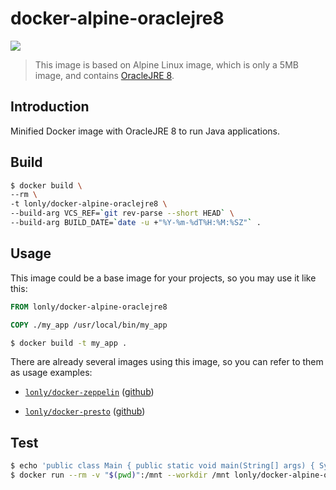 # docker-alpine-oraclejre8

[![](https://images.microbadger.com/badges/image/lonly/docker-alpine-oraclejre8.svg)](http://microbadger.com/images/lonly/docker-alpine-oraclejre8)

> This image is based on Alpine Linux image, which is only a 5MB image, and contains
[OracleJRE 8](http://www.oracle.com/technetwork/java/javase/overview/index.html).

## Introduction

Minified Docker image with OracleJRE 8 to run Java applications.

## Build

```sh
$ docker build \
--rm \
-t lonly/docker-alpine-oraclejre8 \
--build-arg VCS_REF=`git rev-parse --short HEAD` \
--build-arg BUILD_DATE=`date -u +"%Y-%m-%dT%H:%M:%SZ"` .
```

## Usage

This image could be a base image for your projects, so you may use it like this:

```Dockerfile
FROM lonly/docker-alpine-oraclejre8

COPY ./my_app /usr/local/bin/my_app
```

```sh
$ docker build -t my_app .
```

There are already several images using this image, so you can refer to them as usage examples:

* [`lonly/docker-zeppelin`](https://hub.docker.com/r/lonly/docker-zeppelin/) ([github](https://github.com/lonly197/docker-zeppelin))

* [`lonly/docker-presto`](https://hub.docker.com/r/lonly/docker-presto/) ([github](https://github.com/lonly197/docker-presto))

## Test

```bash
$ echo 'public class Main { public static void main(String[] args) { System.out.println("Hello World"); } }' > Main.java
$ docker run --rm -v "$(pwd)":/mnt --workdir /mnt lonly/docker-alpine-oraclejre8 sh -c "javac Main.java && java Main"
```

